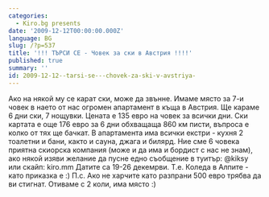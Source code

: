 ```yaml
---
categories:
  - Kiro.bg presents
date: '2009-12-12T00:00:00.000Z'
language: BG
slug: /?p=537
title: '!!! ТЪРСИ СЕ - Човек за ски в Австрия !!!!'
published: true
summary: ''
id: 2009-12-12--tarsi-se---chovek-za-ski-v-avstriya-
---
```


Ако на някой му се карат ски, може да звънне. Имаме място за 7-и човек в наето от нас огромен апартамент в къща в Австрия. Ще караме 6 дни ски, 7 нощувки. Цената е 135 евро на човек за всички дни. Ски картата е още 176 евро за 6 дни обхващаща 860 км писти, въпроса е колко от тях ще бачкат. В апартамента има всички екстри - кухня 2 тоалетни и бани, както и сауна, джага и билярд. Ние сме 6 човека приятна скиорска компания (може и да има и бордист с нас не знам), ако някой изяви желание да пусне едно съобщение в туитър: @kiksy или скайп: kiro.mm Датите са 19-26 декемрви. Т.е. Коледа в Алпите - като приказка е :) П.с. Ако не харчите като разпрани 500 евро трябва да ви стигнат. Отиваме с 2 коли, има място :)
